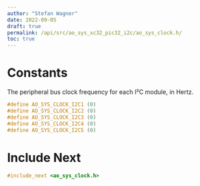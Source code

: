 ```yaml
---
author: "Stefan Wagner"
date: 2022-09-05
draft: true
permalink: /api/src/ao_sys_xc32_pic32_i2c/ao_sys_clock.h/
toc: true
---
```


# Constants

The peripheral bus clock frequency for each I²C module, in Hertz.

```c
#define AO_SYS_CLOCK_I2C1 (0)
#define AO_SYS_CLOCK_I2C2 (0)
#define AO_SYS_CLOCK_I2C3 (0)
#define AO_SYS_CLOCK_I2C4 (0)
#define AO_SYS_CLOCK_I2C5 (0)
```

# Include Next

```c
#include_next <ao_sys_clock.h>
```

